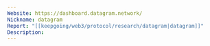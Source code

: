 ```yaml
---
Website: https://dashboard.datagram.network/
Nickname: datagram
Report: "[[keepgoing/web3/protocol/research/datagram|datagram]]"
Description: 
---
```

